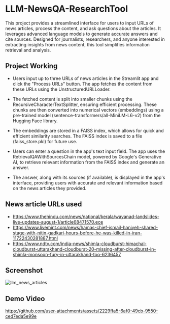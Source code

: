 # LLM-NewsQA-ResearchTool

This project provides a streamlined interface for users to input URLs of news articles, process the content, and ask questions about the articles. It leverages advanced language models to generate accurate answers and cite sources. Designed for journalists, researchers, and anyone interested in extracting insights from news content, this tool simplifies information retrieval and analysis.


## Project Working

- Users input up to three URLs of news articles in the Streamlit app and click the "Process URLs" button. The app fetches the content from these URLs using the UnstructuredURLLoader.

- The fetched content is split into smaller chunks using the RecursiveCharacterTextSplitter, ensuring efficient processing. These chunks are then converted into numerical vectors (embeddings) using a pre-trained model (sentence-transformers/all-MiniLM-L6-v2) from the Hugging Face library.
- The embeddings are stored in a FAISS index, which allows for quick and efficient similarity searches. The FAISS index is saved to a file (faiss_store.pkl) for future use.
- Users can enter a question in the app's text input field. The app uses the RetrievalQAWithSourcesChain model, powered by Google's Generative AI, to retrieve relevant information from the FAISS index and generate an answer.
- The answer, along with its sources (if available), is displayed in the app's interface, providing users with accurate and relevant information based on the news articles they provided.


## News article URLs used
- https://www.thehindu.com/news/national/kerala/wayanad-landslides-live-updates-august-1/article68471570.ece
- https://www.livemint.com/news/hamas-chief-ismail-haniyeh-shared-stage-with-nitin-gadkari-hours-before-he-was-killed-in-iran-11722430281887.html
- https://www.ndtv.com/india-news/shimla-cloudburst-himachal-cloudburst-uttarakhand-cloudburst-20-missing-after-cloudburst-in-shimla-monsoon-fury-in-uttarakhand-too-6236457

## Screenshot


![llm_news_articles](https://github.com/user-attachments/assets/5a454f8c-7dab-485b-94c6-abb5584a03bb)

## Demo Video



https://github.com/user-attachments/assets/2229ffa5-6af0-49cb-9550-ced7eda5e99e


